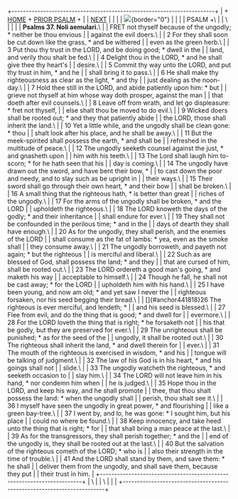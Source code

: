 +-----------------------------------------------------------------------+
| \+ [HOME](../index.html) + [PRIOR PSALM](Ps36.html) +                 |
| [NEXT](Ps38.html)                                                     |
|                                                                       |
| ![](http://stats.superstats.com/b/ss/DAVIDMCMANNES/1){border="0"}     |
|                                                                       |
| PSALM +\                                                              |
| \                                                                     |
|                                                                       |
| **Psalms 37. Noli aemulari.**\                                        |
| FRET not thyself because of the ungodly; \* neither be thou envious   |
| against the evil doers.\                                              |
| 2 For they shall soon be cut down like the grass, \* and be withered  |
| even as the green herb.\                                              |
| 3 Put thou thy trust in the LORD, and be doing good; \* dwell in the  |
| land, and verily thou shalt be fed.\                                  |
| 4 Delight thou in the LORD, \* and he shall give thee thy heart\'s    |
| desire.\                                                              |
| 5 Commit thy way unto the LORD, and put thy trust in him, \* and he   |
| shall bring it to pass.\                                              |
| 6 He shall make thy righteousness as clear as the light, \* and thy   |
| just dealing as the noon-day.\                                        |
| 7 Hold thee still in the LORD, and abide patiently upon him: \* but   |
| grieve not thyself at him whose way doth prosper, against the man     |
| that doeth after evil counsels.\                                      |
| 8 Leave off from wrath, and let go displeasure: \* fret not thyself,  |
| else shalt thou be moved to do evil.\                                 |
| 9 Wicked doers shall be rooted out; \* and they that patiently abide  |
| the LORD, those shall inherit the land.\                              |
| 10 Yet a little while, and the ungodly shall be clean gone: \* thou   |
| shalt look after his place, and he shall be away.\                    |
| 11 But the meek-spirited shall possess the earth, \* and shall be     |
| refreshed in the multitude of peace.\                                 |
| 12 The ungodly seeketh counsel against the just, \* and gnasheth upon |
| him with his teeth.\                                                  |
| 13 The Lord shall laugh him to-scorn; \* for he hath seen that his    |
| day is coming.\                                                       |
| 14 The ungodly have drawn out the sword, and have bent their bow, \*  |
| to cast down the poor and needy, and to slay such as be upright in    |
| their ways.\                                                          |
| 15 Their sword shall go through their own heart, \* and their bow     |
| shall be broken.\                                                     |
| 16 A small thing that the righteous hath, \* is better than great     |
| riches of the ungodly.\                                               |
| 17 For the arms of the ungodly shall be broken, \* and the LORD       |
| upholdeth the righteous.\                                             |
| 18 The LORD knoweth the days of the godly; \* and their inheritance   |
| shall endure for ever.\                                               |
| 19 They shall not be confounded in the perilous time; \* and in the   |
| days of dearth they shall have enough.\                               |
| 20 As for the ungodly, they shall perish, and the enemies of the LORD |
| shall consume as the fat of lambs: \* yea, even as the smoke shall    |
| they consume away.\                                                   |
| 21 The ungodly borroweth, and payeth not again; \* but the righteous  |
| is merciful and liberal.\                                             |
| 22 Such as are blessed of God, shall possess the land; \* and they    |
| that are cursed of him, shall be rooted out.\                         |
| 23 The LORD ordereth a good man\'s going, \* and maketh his way       |
| acceptable to himself.\                                               |
| 24 Though he fall, he shall not be cast away; \* for the LORD         |
| upholdeth him with his hand.\                                         |
| 25 I have been young, and now am old; \* and yet saw I never the      |
| righteous forsaken, nor his seed begging their bread.\                |
| []{#anchor441818}26 The righteous is ever merciful, and lendeth; \*   |
| and his seed is blessed.\                                             |
| 27 Flee from evil, and do the thing that is good; \* and dwell for    |
| evermore.\                                                            |
| 28 For the LORD loveth the thing that is right; \* he forsaketh not   |
| his that be godly, but they are preserved for ever.\                  |
| 29 The unrighteous shall be punished; \* as for the seed of the       |
| ungodly, it shall be rooted out.\                                     |
| 30 The righteous shall inherit the land, \* and dwell therein for     |
| ever.\                                                                |
| 31 The mouth of the righteous is exercised in wisdom, \* and his      |
| tongue will be talking of judgment.\                                  |
| 32 The law of his God is in his heart, \* and his goings shall not    |
| slide.\                                                               |
| 33 The ungodly watcheth the righteous, \* and seeketh occasion to     |
| slay him.\                                                            |
| 34 The LORD will not leave him in his hand, \* nor condemn him when   |
| he is judged.\                                                        |
| 35 Hope thou in the LORD, and keep his way, and he shall promote      |
| thee, that thou shalt possess the land: \* when the ungodly shall     |
| perish, thou shalt see it.\                                           |
| 36 I myself have seen the ungodly in great power, \* and flourishing  |
| like a green bay-tree.\                                               |
| 37 I went by, and lo, he was gone: \* I sought him, but his place     |
| could no where be found.\                                             |
| 38 Keep innocency, and take heed unto the thing that is right; \* for |
| that shall bring a man peace at the last.\                            |
| 39 As for the transgressors, they shall perish together; \* and the   |
| end of the ungodly is, they shall be rooted out at the last.\         |
| 40 But the salvation of the righteous cometh of the LORD; \* who is   |
| also their strength in the time of trouble.\                          |
| 41 And the LORD shall stand by them, and save them: \* he shall       |
| deliver them from the ungodly, and shall save them, because they put  |
| their trust in him.                                                   |
+-----------------------------------------------------------------------+
| \                                                                     |
| \                                                                     |
| [](http://www.episcopalnet.org/DBS/DOR.html)                          |
+-----------------------------------------------------------------------+
